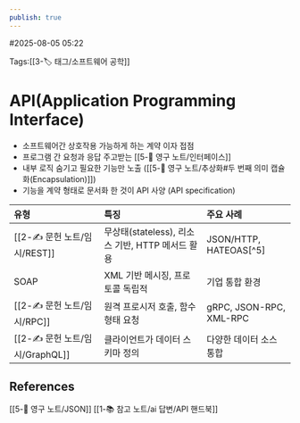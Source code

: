 ```yaml
---
publish: true
---
```

#2025-08-05 05:22

Tags:[[3-🏷️ 태그/소프트웨어 공학]]

# API(Application Programming Interface)
- 소프트웨어간 상호작용 가능하게 하는 계약 이자 접점
- 프로그램 간 요청과 응답 주고받는 [[5-💎 영구 노트/인터페이스]]
- 내부 로직 숨기고 필요한 기능만 노출 ([[5-💎 영구 노트/추상화#두 번째 의미 캡슐화(Encapsulation)]])
- 기능을 계약 형태로 문서화 한 것이 API 사양 (API specification)

| 유형          | 특징                                  | 주요 사례                   |
| :---------- | :---------------------------------- | :---------------------- |
| [[2-✍️ 문헌 노트/임시/REST]]    | 무상태(stateless), 리소스 기반, HTTP 메서드 활용 | JSON/HTTP, HATEOAS[^5]  |
| SOAP        | XML 기반 메시징, 프로토콜 독립적                | 기업 통합 환경                |
| [[2-✍️ 문헌 노트/임시/RPC]]     | 원격 프로시저 호출, 함수 형태 요청                | gRPC, JSON-RPC, XML-RPC |
| [[2-✍️ 문헌 노트/임시/GraphQL]] | 클라이언트가 데이터 스키마 정의                   | 다양한 데이터 소스 통합           |

## References
 [[5-💎 영구 노트/JSON]]
 [[1-📚 참고 노트/ai 답변/API 핸드북]]